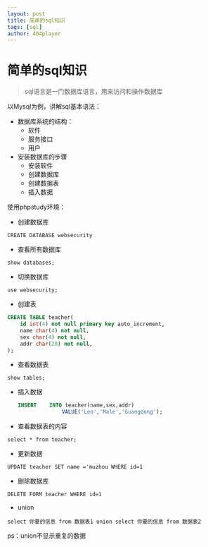 ```yaml
---
layout: post
title: 简单的sql知识
tags: [sql]
author: 404player
---
```


# 简单的sql知识



> sql语言是一门数据库语言，用来访问和操作数据库

以Mysql为例，讲解sql基本语法：

- 数据库系统的结构：
  - 软件
  - 服务接口
  - 用户
- 安装数据库的步骤
  - 安装软件
  - 创建数据库
  - 创建数据表
  - 插入数据

使用phpstudy环境：

- 创建数据库

``CREATE DATABASE websecurity``

- 查看所有数据库

``show databases;``

- 切换数据库

``use websecurity;``

- 创建表

```sql
CREATE TABLE teacher(
	id int(4) not null primary key auto_increment,
	name char(4) not null,
	sex char(4) not null,
	addr char(20) not null,
);
```

- 查看数据表

`show tables;`

- 插入数据

  ```sql
  INSERT	INTO teacher(name,sex,addr)
  				VALUE('Leo','Male','Guangdong');
  ```

- 查看数据表的内容

``select * from teacher;``

- 更新数据

`UPDATE teacher SET name ='muzhou WHERE id=1`

- 删除数据库

`DELETE FORM teacher WHERE id=1 `

- union

``select 你要的信息 from 数据表1 union select 你要的信息 from 数据表2``

ps：union不显示重复的数据







